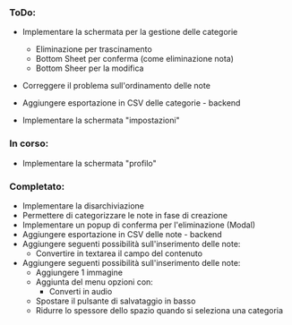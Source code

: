 ### ToDo:
- Implementare la schermata per la gestione delle categorie
  - Eliminazione per trascinamento
  - Bottom Sheet per conferma (come eliminazione nota)
  - Bottom Sheer per la modifica
- Correggere il problema sull'ordinamento delle note

- Aggiungere esportazione in CSV delle categorie - backend
- Implementare la schermata "impostazioni"







### In corso:
- Implementare la schermata "profilo"
  







### Completato:
- Implementare la disarchiviazione
- Permettere di categorizzare le note in fase di creazione
- Implementare un popup di conferma per l'eliminazione (Modal)
- Aggiungere esportazione in CSV delle note - backend
- Aggiungere seguenti possibilità sull'inserimento delle note:
  - Convertire in textarea il campo del contenuto
- Aggiungere seguenti possibilità sull'inserimento delle note:
  - Aggiungere 1 immagine
  - Aggiunta del menu opzioni con:
    - Converti in audio
  - Spostare il pulsante di salvataggio in basso
  - Ridurre lo spessore dello spazio quando si seleziona una categoria